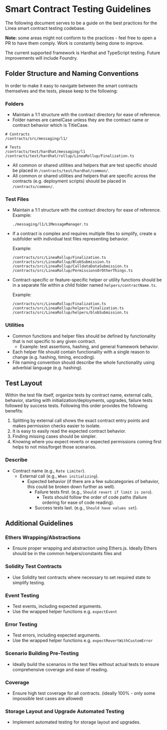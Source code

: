 # Smart Contract Testing Guidelines

The following document serves to be a guide on the best practices for the Linea smart contract testing codebase.

**Note:** some areas might not conform to the practices - feel free to open a PR to have them comply. Work is constantly being done to improve.

The current supported framework is Hardhat and TypeScript testing. Future improvements will include Foundry.

## Folder Structure and Naming Conventions

In order to make it easy to navigate between the smart contracts themselves and the tests, please keep to the following:

### Folders
- Maintain a 1:1 structure with the contract directory for ease of reference.
- Folder names are camelCase unless they are the contract name or contract behavior which is TitleCase.
```
# Contracts
/contracts/src/messaging/l1/

# Tests
/contracts/test/hardhat/messaging/l1
/contracts/test/hardhat/rollup/LineaRollup/Finalization.ts
```

- All common or shared utilities and helpers that are test specific should be placed in `/contracts/test/hardhat/common/`.
- All common or shared utilities and helpers that are specific across the contracts (e.g. deployment scripts) should be placed in `/contracts/common/`.

### Test Files
- Maintain a 1:1 structure with the contract directory for ease of reference.
 Example:
    ```plaintext
    ./messaging/l1/L1MessageManager.ts
    ```

- If a contract is complex and requires multiple files to simplify, create a subfolder with individual test files representing behavior.

    Example:
    ```plaintext
    /contracts/src/LineaRollup/Finalization.ts
    /contracts/src/LineaRollup/BlobSubmission.ts
    /contracts/src/LineaRollup/CalldataDataSubmission.ts
    /contracts/src/LineaRollup/PermissionsOrOtherThings.ts
    ```

- Contract-specific or feature-specific helper or utility functions should be in a separate file within a child folder named `helpers/contractName.ts`.

    Example:
    ```plaintext
    /contracts/src/LineaRollup/Finalization.ts
    /contracts/src/LineaRollup/helpers/finalization.ts
    /contracts/src/LineaRollup/helpers/blobSubmission.ts
    ```

### Utilities
- Common functions and helper files should be defined by functionality that is not specific to any given contract.
    - Example: test assertions, hashing, and general framework behavior.
- Each helper file should contain functionality with a single reason to change (e.g. hashing, timing, encoding).
- File naming convention should describe the whole functionality using adverbial language (e.g. hashing).

## Test Layout
Within the test file itself, organize tests by contract name, external calls, behavior, starting with initialization/deployments, upgrades, failure tests followed by success tests. Following this order provides the following benefits:

1. Splitting by external call shows the exact contract entry points and makes permission checks easier to isolate.
2. It is easy to easily read the expected contract behavior.
3. Finding missing cases should be simpler.
4. Knowing where you expect reverts or expected permissions coming first helps to not miss/forget those scenarios.

### Describe
- Contract name (e.g., `Rate Limiter`).
    - External call (e.g., `When initializing`).
        - Expected behavior (if there are a few subcategories of behavior, this could be broken down further as well).
            - Failure tests first.  (e.g., `Should revert if limit is zero`).
                - Tests should follow the order of code paths (failure ordering for ease of code reading).
            - Success tests last. (e.g., `Should have values set`).

## Additional Guidelines

### Ethers Wrapping/Abstractions
- Ensure proper wrapping and abstraction using Ethers.js. Ideally Ethers should be in the common helpers/constants files and

### Solidity Test Contracts
- Use Solidity test contracts where necessary to set required state to simplify testing.

### Event Testing
- Test events, including expected arguments.
- Use the wrapped helper functions e.g. `expectEvent`

### Error Testing
- Test errors, including expected arguments.
- Use the wrapped helper functions e.g. `expectRevertWithCustomError`

### Scenario Building Pre-Testing
- Ideally build the scenarios in the test files without actual tests to ensure comprehensive coverage and ease of reading.

### Coverage
- Ensure high test coverage for all contracts. (ideally 100% - only some impossible test cases are allowed)

### Storage Layout and Upgrade Automated Testing
- Implement automated testing for storage layout and upgrades.
